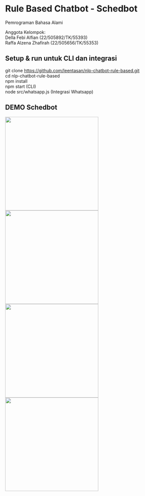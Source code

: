 # Rule Based Chatbot - Schedbot
Pemrograman Bahasa Alami

Anggota Kelompok: <br>
Della Febi Alfian (22/505892/TK/55393) <br>
Raffa Alzena Zhafirah (22/505656/TK/55353) <br>

## Setup & run untuk CLI dan integrasi
git clone https://github.com/leentasan/nlp-chatbot-rule-based.git <br>
cd nlp-chatbot-rule-based <br>
npm install <br>
npm start (CLI) <br>
node src/whatsapp.js (Integrasi Whatsapp) <br>

## DEMO Schedbot
<img src="https://github.com/user-attachments/assets/de61fa68-0d30-433c-a766-8b499f90a649" width="300"/>
<img src="https://github.com/user-attachments/assets/433ce350-a4ab-476e-9790-2217d185d786" width="300"/>
<img src="https://github.com/user-attachments/assets/633349a7-b008-46bc-974b-f286ac3e2544" width="300"/>
<img src="https://github.com/user-attachments/assets/1f7e8ea1-b14c-4e75-9be2-6288067eaf45" width="300"/>




